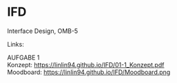# IFD
Interface Design, OMB-5

Links:

AUFGABE 1 <br>
Konzept: https://linlin94.github.io/IFD/01-1_Konzept.pdf<br>
Moodboard: https://linlin94.github.io/IFD/Moodboard.png <br>
